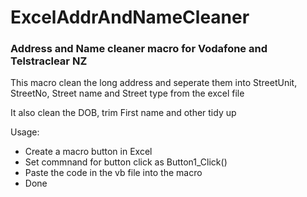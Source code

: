 ExcelAddrAndNameCleaner
=======================

### Address and Name cleaner macro for Vodafone and Telstraclear NZ

This macro clean the long address and seperate them into StreetUnit, StreetNo,
Street name and Street type from the excel file

It also clean the DOB, trim First name and other tidy up



Usage:

- Create a macro button in Excel
- Set commnand for button click as Button1_Click()
- Paste the code in the vb file into the macro
- Done
